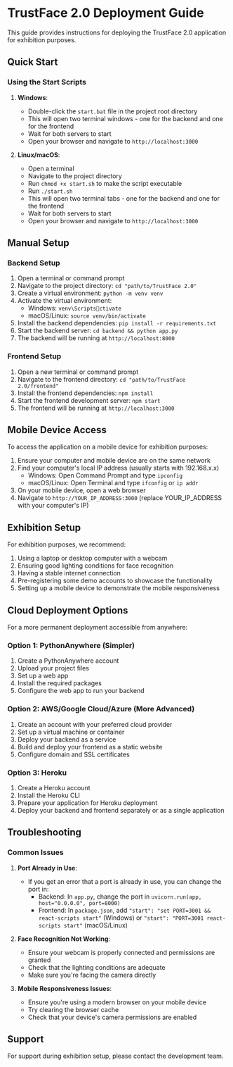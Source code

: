 
# TrustFace 2.0 Deployment Guide

This guide provides instructions for deploying the TrustFace 2.0 application for exhibition purposes.

## Quick Start

### Using the Start Scripts

1. **Windows**:
   - Double-click the `start.bat` file in the project root directory
   - This will open two terminal windows - one for the backend and one for the frontend
   - Wait for both servers to start
   - Open your browser and navigate to `http://localhost:3000`

2. **Linux/macOS**:
   - Open a terminal
   - Navigate to the project directory
   - Run `chmod +x start.sh` to make the script executable
   - Run `./start.sh`
   - This will open two terminal tabs - one for the backend and one for the frontend
   - Wait for both servers to start
   - Open your browser and navigate to `http://localhost:3000`

## Manual Setup

### Backend Setup

1. Open a terminal or command prompt
2. Navigate to the project directory: `cd "path/to/TrustFace 2.0"`
3. Create a virtual environment: `python -m venv venv`
4. Activate the virtual environment:
   - Windows: `venv\Scriptsctivate`
   - macOS/Linux: `source venv/bin/activate`
5. Install the backend dependencies: `pip install -r requirements.txt`
6. Start the backend server: `cd backend && python app.py`
7. The backend will be running at `http://localhost:8000`

### Frontend Setup

1. Open a new terminal or command prompt
2. Navigate to the frontend directory: `cd "path/to/TrustFace 2.0/frontend"`
3. Install the frontend dependencies: `npm install`
4. Start the frontend development server: `npm start`
5. The frontend will be running at `http://localhost:3000`

## Mobile Device Access

To access the application on a mobile device for exhibition purposes:

1. Ensure your computer and mobile device are on the same network
2. Find your computer's local IP address (usually starts with 192.168.x.x)
   - Windows: Open Command Prompt and type `ipconfig`
   - macOS/Linux: Open Terminal and type `ifconfig` or `ip addr`
3. On your mobile device, open a web browser
4. Navigate to `http://YOUR_IP_ADDRESS:3000` (replace YOUR_IP_ADDRESS with your computer's IP)

## Exhibition Setup

For exhibition purposes, we recommend:

1. Using a laptop or desktop computer with a webcam
2. Ensuring good lighting conditions for face recognition
3. Having a stable internet connection
4. Pre-registering some demo accounts to showcase the functionality
5. Setting up a mobile device to demonstrate the mobile responsiveness

## Cloud Deployment Options

For a more permanent deployment accessible from anywhere:

### Option 1: PythonAnywhere (Simpler)

1. Create a PythonAnywhere account
2. Upload your project files
3. Set up a web app
4. Install the required packages
5. Configure the web app to run your backend

### Option 2: AWS/Google Cloud/Azure (More Advanced)

1. Create an account with your preferred cloud provider
2. Set up a virtual machine or container
3. Deploy your backend as a service
4. Build and deploy your frontend as a static website
5. Configure domain and SSL certificates

### Option 3: Heroku

1. Create a Heroku account
2. Install the Heroku CLI
3. Prepare your application for Heroku deployment
4. Deploy your backend and frontend separately or as a single application

## Troubleshooting

### Common Issues

1. **Port Already in Use**:
   - If you get an error that a port is already in use, you can change the port in:
     - Backend: In `app.py`, change the port in `uvicorn.run(app, host="0.0.0.0", port=8000)`
     - Frontend: In `package.json`, add `"start": "set PORT=3001 && react-scripts start"` (Windows) or `"start": "PORT=3001 react-scripts start"` (macOS/Linux)

2. **Face Recognition Not Working**:
   - Ensure your webcam is properly connected and permissions are granted
   - Check that the lighting conditions are adequate
   - Make sure you're facing the camera directly

3. **Mobile Responsiveness Issues**:
   - Ensure you're using a modern browser on your mobile device
   - Try clearing the browser cache
   - Check that your device's camera permissions are enabled

## Support

For support during exhibition setup, please contact the development team.
